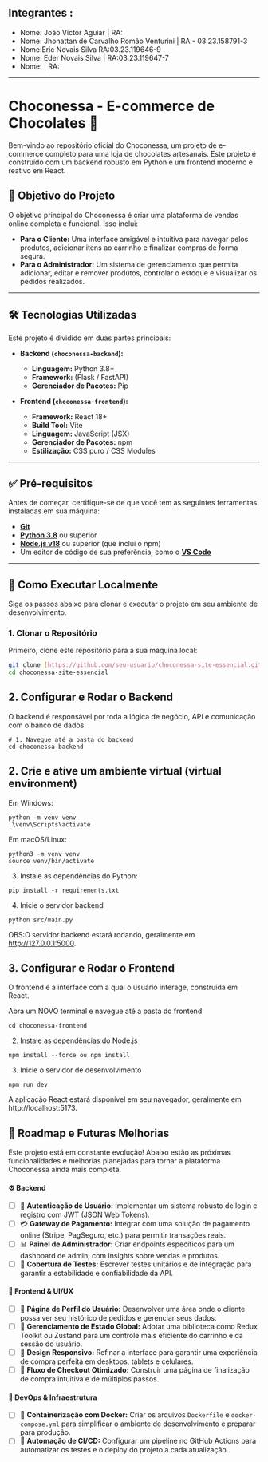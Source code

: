 
## Integrantes : 
- Nome: João Victor Aguiar  | RA:
- Nome:  Jhonattan de Carvalho Romão Venturini | RA - 03.23.158791-3
- Nome:Eric Novais Silva  RA:03.23.119646-9  
- Nome: Eder Novais Silva  | RA:03.23.119647-7
- Nome:  | RA: 
---
# Choconessa - E-commerce de Chocolates 🍫

Bem-vindo ao repositório oficial do Choconessa, um projeto de e-commerce completo para uma loja de chocolates artesanais. Este projeto é construído com um backend robusto em Python e um frontend moderno e reativo em React.

## 🎯 Objetivo do Projeto

O objetivo principal do Choconessa é criar uma plataforma de vendas online completa e funcional. Isso inclui:

- **Para o Cliente:** Uma interface amigável e intuitiva para navegar pelos produtos, adicionar itens ao carrinho e finalizar compras de forma segura.
- **Para o Administrador:** Um sistema de gerenciamento que permita adicionar, editar e remover produtos, controlar o estoque e visualizar os pedidos realizados.

---

## 🛠️ Tecnologias Utilizadas

Este projeto é dividido em duas partes principais:

- **Backend (`choconessa-backend`):**
  - **Linguagem:** Python 3.8+
  - **Framework:** (Flask / FastAPI)
  - **Gerenciador de Pacotes:** Pip

- **Frontend (`choconessa-frontend`):**
  - **Framework:** React 18+
  - **Build Tool:** Vite
  - **Linguagem:** JavaScript (JSX)
  - **Gerenciador de Pacotes:** npm
  - **Estilização:** CSS puro / CSS Modules

---

## ✅ Pré-requisitos

Antes de começar, certifique-se de que você tem as seguintes ferramentas instaladas em sua máquina:

- [**Git**](https://git-scm.com/)
- [**Python 3.8**](https://www.python.org/downloads/) ou superior
- [**Node.js v18**](https://nodejs.org/en/) ou superior (que inclui o npm)
- Um editor de código de sua preferência, como o [**VS Code**](https://code.visualstudio.com/)

---

## 🚀 Como Executar Localmente

Siga os passos abaixo para clonar e executar o projeto em seu ambiente de desenvolvimento.

### 1. Clonar o Repositório

Primeiro, clone este repositório para a sua máquina local:

```bash
git clone [https://github.com/seu-usuario/choconessa-site-essencial.git](https://github.com/seu-usuario/choconessa-site-essencial.git)
cd choconessa-site-essencial
```

## 2. Configurar e Rodar o Backend
O backend é responsável por toda a lógica de negócio, API e comunicação com o banco de dados.
```
# 1. Navegue até a pasta do backend
cd choconessa-backend
```
## 2. Crie e ative um ambiente virtual (virtual environment)
Em Windows:
```
python -m venv venv
.\venv\Scripts\activate
```
Em macOS/Linux:
```
python3 -m venv venv
source venv/bin/activate
```
3. Instale as dependências do Python:
```
pip install -r requirements.txt
```
4. Inicie o servidor backend
```
python src/main.py
```
OBS:O servidor backend estará rodando, geralmente em http://127.0.0.1:5000.

## 3. Configurar e Rodar o Frontend
O frontend é a interface com a qual o usuário interage, construída em React.

Abra um NOVO terminal e navegue até a pasta do frontend
```
cd choconessa-frontend
```
2. Instale as dependências do Node.js
```
npm install --force ou npm install 
```
3. Inicie o servidor de desenvolvimento
```
npm run dev
```
A aplicação React estará disponível em seu navegador, geralmente em http://localhost:5173.

## 🔮 Roadmap e Futuras Melhorias

Este projeto está em constante evolução! Abaixo estão as próximas funcionalidades e melhorias planejadas para tornar a plataforma Choconessa ainda mais completa.

#### ⚙️ Backend
- [ ] 🔐 **Autenticação de Usuário:** Implementar um sistema robusto de login e registro com JWT (JSON Web Tokens).
- [ ] 💳 **Gateway de Pagamento:** Integrar com uma solução de pagamento online (Stripe, PagSeguro, etc.) para permitir transações reais.
- [ ] 📊 **Painel de Administrador:** Criar endpoints específicos para um dashboard de admin, com insights sobre vendas e produtos.
- [ ] 🧪 **Cobertura de Testes:** Escrever testes unitários e de integração para garantir a estabilidade e confiabilidade da API.

#### 🎨 Frontend & UI/UX
- [ ] 👤 **Página de Perfil do Usuário:** Desenvolver uma área onde o cliente possa ver seu histórico de pedidos e gerenciar seus dados.
- [ ] 🔄 **Gerenciamento de Estado Global:** Adotar uma biblioteca como Redux Toolkit ou Zustand para um controle mais eficiente do carrinho e da sessão do usuário.
- [ ] 📱 **Design Responsivo:** Refinar a interface para garantir uma experiência de compra perfeita em desktops, tablets e celulares.
- [ ] 🛒 **Fluxo de Checkout Otimizado:** Construir uma página de finalização de compra intuitiva e de múltiplos passos.

#### 🚀 DevOps & Infraestrutura
- [ ] 🐳 **Containerização com Docker:** Criar os arquivos `Dockerfile` e `docker-compose.yml` para simplificar o ambiente de desenvolvimento e preparar para produção.
- [ ] 🤖 **Automação de CI/CD:** Configurar um pipeline no GitHub Actions para automatizar os testes e o deploy do projeto a cada atualização.
